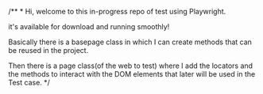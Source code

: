 /**
*
  Hi, welcome to this in-progress repo of test using Playwright.
  
  it's available for download and running smoothly!
  
  Basically there is a basepage class in which I can create methods that can be reused in the project. 
  
  Then there is a page class(of the web to test) where I add the locators and the methods to interact with the DOM elements that later will be used in the Test case.
*/
